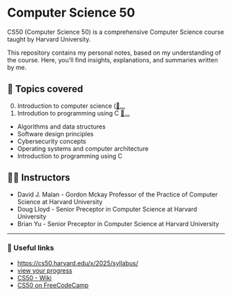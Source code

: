 # Computer Science 50 
CS50 (Computer Science 50) is a comprehensive Computer Science course taught by Harvard University.

This repository contains my personal notes, based on my understanding of the course. Here, you'll find insights, explanations, and summaries written by me.

## 📌 Topics covered
0. Introduction to computer science ([📁...](https://github.com/FireguiQueen/havard-cs50/tree/main/week-00_scratch)
1. Introdution to programming using C [📁...](https://github.com/FireguiQueen/havard-cs50/tree/main/week-01_c)

- Algorithms and data structures
- Software design principles
- Cybersecurity concepts
- Operating systems and computer architecture
- Introduction to programming using C

## 🧑‍🏫 Instructors
- David J. Malan - Gordon Mckay Professor of the Practice of Computer Science at Harvard University
- Doug Lloyd - Senior Preceptor in Computer Science at Harvard University
- Brian Yu - Senior Preceptor in Computer Science at Harvard University


-------------------

### 🔗 Useful links
+ https://cs50.harvard.edu/x/2025/syllabus/
+ [view your progress](https://cs50.me/cs50x)
+ [CS50 - Wiki](https://en.wikipedia.org/wiki/CS50)
+ [CS50 on FreeCodeCamp](https://www.freecodecamp.org/news/harvard-cs50/)

